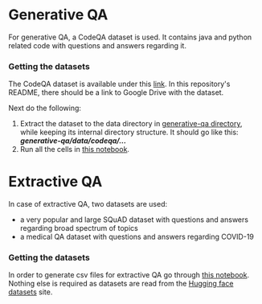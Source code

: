 # Generative QA
For generative QA, a CodeQA dataset is used. It contains java and python related code with questions and answers regarding it. 

### Getting the datasets
The CodeQA dataset is available under this [link](https://github.com/jadecxliu/CodeQA). In this repository's README, there should be a link to Google Drive with the dataset.

Next do the following:
1. Extract the dataset to the data directory in [generative-qa directory](./../generative-qa), while keeping its internal directory structure. It should go like this: ***generative-qa/data/codeqa/...***
2. Run all the cells in [this notebook](./../generative-qa/notebooks/extract_data.ipynb). 

# Extractive QA
In case of extractive QA, two datasets are used: 
* a very popular and large SQuAD dataset with questions and answers regarding broad spectrum of topics
* a medical QA dataset with questions and answers regarding COVID-19

### Getting the datasets
In order to generate csv files for extractive QA go through [this notebook](./../extractive-qa/notebooks/squad/other/extract_data.ipynb).
Nothing else is required as datasets are read from the [Hugging face datasets](https://huggingface.co/) site.
